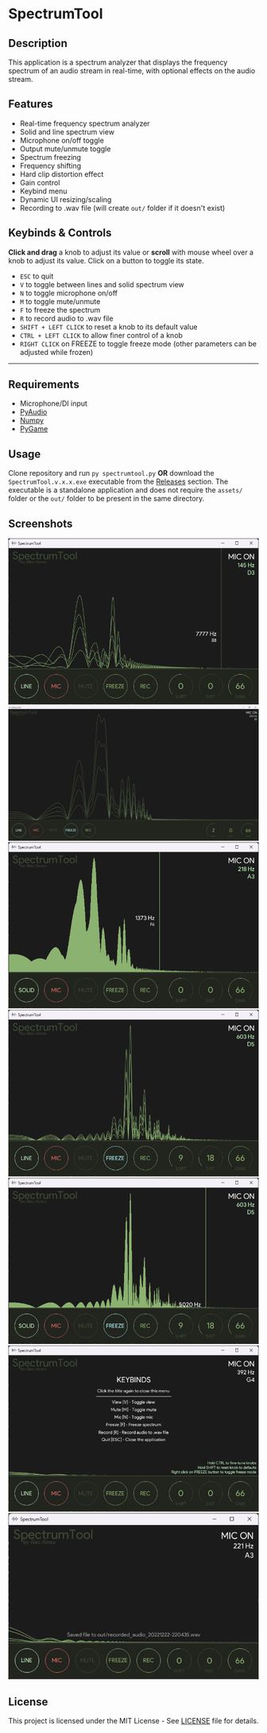 # SpectrumTool

## Description

 This application is a spectrum analyzer that displays the frequency spectrum of an audio stream in real-time, with optional effects on the audio stream.

## Features

- Real-time frequency spectrum analyzer
- Solid and line spectrum view
- Microphone on/off toggle
- Output mute/unmute toggle
- Spectrum freezing
- Frequency shifting
- Hard clip distortion effect
- Gain control
- Keybind menu
- Dynamic UI resizing/scaling
- Recording to .wav file (will create `out/` folder if it doesn't exist)

## Keybinds & Controls

**Click and drag** a knob to adjust its value or **scroll** with mouse wheel over a knob to adjust its value. Click on a button to toggle its state.
- `ESC` to quit
- `V` to toggle between lines and solid spectrum view
- `N` to toggle microphone on/off
- `M` to toggle mute/unmute
- `F` to freeze the spectrum
- `R` to record audio to .wav file
- `SHIFT + LEFT CLICK` to reset a knob to its default value
- `CTRL + LEFT CLICK` to allow finer control of a knob
- `RIGHT CLICK` on FREEZE to toggle freeze mode (other parameters can be adjusted while frozen)
  
---

## Requirements

- Microphone/DI input
- [PyAudio](https://pypi.org/project/PyAudio/)
- [Numpy](https://numpy.org)
- [PyGame](https://www.pygame.org/news)

## Usage

  Clone repository and run `py spectrumtool.py` **OR** download the `SpectrumTool.v.x.x.exe` executable from the [Releases](https://github.com/alecames/spectrum-tool/releases/latest) section.
  The executable is a standalone application and does not require the `assets/` folder or the `out/` folder to be present in the same directory.

## Screenshots

![Audio input](images/Screenshot%202022-12-22%20220225.png)
![Fullscreen](images/Screenshot%202022-12-22%20215729.png)
![Solid spectrum](images/Screenshot%202022-12-22%20220232.png)
![Shifted frozen spectrum](images/Screenshot%202022-12-22%20220250.png)
![Shifted frozen spectrum solid](images/Screenshot%202022-12-22%20220245.png)
![Keybind menu](images/Screenshot%202022-12-22%20220314.png)
![Save message](images/Screenshot%202022-12-22%20220437.png)

<!-- TODO: ## Video [![SpectrumTool Demo](link) -->

## License

This project is licensed under the MIT License - See [LICENSE](LICENSE) file for details.
